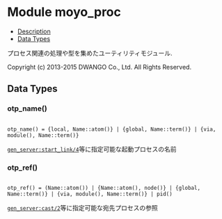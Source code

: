 

# Module moyo_proc #
* [Description](#description)
* [Data Types](#types)

プロセス関連の処理や型を集めたユーティリティモジュール.

Copyright (c) 2013-2015 DWANGO Co., Ltd. All Rights Reserved.

<a name="types"></a>

## Data Types ##




### <a name="type-otp_name">otp_name()</a> ###


<pre><code>
otp_name() = {local, Name::atom()} | {global, Name::term()} | {via, module(), Name::term()}
</code></pre>

[`gen_server:start_link/4`](gen_server.md#start_link-4)等に指定可能な起動プロセスの名前



### <a name="type-otp_ref">otp_ref()</a> ###


<pre><code>
otp_ref() = (Name::atom()) | {Name::atom(), node()} | {global, Name::term()} | {via, module(), Name::term()} | pid()
</code></pre>

[`gen_server:cast/2`](gen_server.md#cast-2)等に指定可能な宛先プロセスの参照

